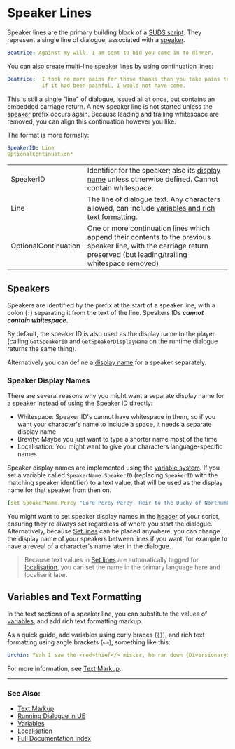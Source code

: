 # Speaker Lines

Speaker lines are the primary building block of a [SUDS script](ScriptReference.md).
They represent a single line of dialogue, associated with a [speaker](#speakers).

```yaml
Beatrice: Against my will, I am sent to bid you come in to dinner.
```

You can also create multi-line speaker lines by using continuation lines:

```yaml
Beatrice:  I took no more pains for those thanks than you take pains to thank me. 
           If it had been painful, I would not have come.
```

This is still a single "line" of dialogue, issued all at once, but contains an
embedded carriage return. A new speaker line is not started unless the 
[speaker](#speakers) prefix occurs again. Because leading and trailing whitespace are removed, 
you can align this continuation however you like.

The format is more formally:

```yaml
SpeakerID: Line
OptionalContinuation*
```
|||
|---------|---------|
| SpeakerID | Identifier for the speaker; also its [display name](#speaker-display-names) unless otherwise defined. Cannot contain whitespace. |
| Line | The line of dialogue text. Any characters allowed, can include [variables and rich text formatting](#variables-and-text-formatting).|
| OptionalContinuation | One or more continuation lines which append their contents to the previous speaker line, with the carriage return preserved (but leading/trailing whitespace removed)|


## Speakers

Speakers are identified by the prefix at the start of a speaker line, with a colon
(`:`) separating it from the text of the line. Speakers IDs ***cannot contain whitespace***.

By default, the speaker ID is also used as the display name to the player
(calling `GetSpeakerID` and `GetSpeakerDisplayName` on the runtime dialogue returns
the same thing). 

Alternatively you can define a [display name](#speaker-display-names) for a
speaker separately.

### Speaker Display Names

There are several reasons why you might want a separate display name for a speaker
instead of using the Speaker ID directly:

* Whitespace:
  Speaker ID's cannot have whitespace in them, so if you want your character's name
  to include a space, it needs a separate display name
* Brevity: Maybe you just want to type a shorter name most of the time
* Localisation: You might want to give your characters language-specific names.

Speaker display names are implemented using the [variable system](Variables.md).
If you set a variable called `SpeakerName.SpeakerID` (replacing `SpeakerID` with
the matching speaker identifier) to a text value, that will be used as the display name
for that speaker from then on.

```yaml
[set SpeakerName.Percy "Lord Percy Percy, Heir to the Duchy of Northumberland"]
```

You might want to set speaker display names in the [header](Header.md) of your script,
ensuring they're always set regardless of where you start the dialogue. Alternatively,
because [Set lines](SetLines.md) can be placed anywhere, you can change the 
display name of your speakers between lines if you want, for example to have a 
reveal of a character's name later in the dialogue.

> Because text values in [Set lines](SetLines.md) are automatically tagged for
> [localisation](Localisation.md), you can set the name in the primary language
> here and localise it later.


## Variables and Text Formatting

In the text sections of a speaker line, you can substitute the values of [variables](Variables.md), 
and add rich text formatting markup. 

As a quick guide, add variables using curly braces (`{}`), and rich text formatting 
using angle brackets (`<>`), something like this:

```yaml
Urchin: Yeah I saw the <red>thief</> mister, he ran down {DiversionaryStreetName}!
```

For more information, see [Text Markup](TextMarkup.md).

---

### See Also:
* [Text Markup](TextMarkup.md)
* [Running Dialogue in UE](RunningDialogue.md)
* [Variables](Variables.md)
* [Localisation](Localisation.md)
* [Full Documentation Index](../Index.md)